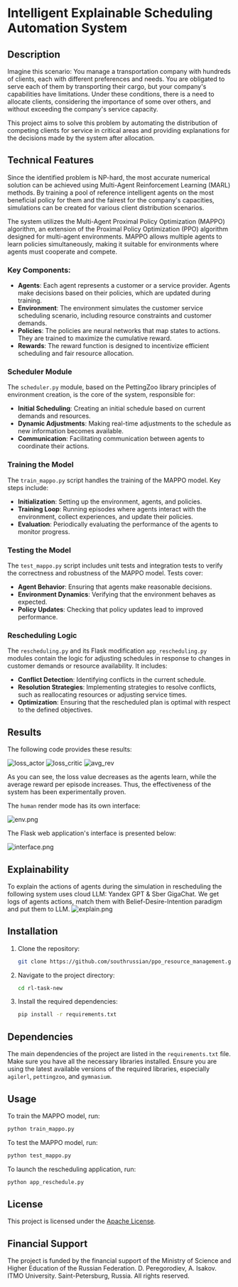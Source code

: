 # Intelligent Explainable Scheduling Automation System

## Description

Imagine this scenario: You manage a transportation company with hundreds of clients, each with different preferences and needs. You are obligated to serve each of them by transporting their cargo, but your company's capabilities have limitations. Under these conditions, there is a need to allocate clients, considering the importance of some over others, and without exceeding the company's service capacity.

This project aims to solve this problem by automating the distribution of competing clients for service in critical areas and providing explanations for the decisions made by the system after allocation.

## Technical Features

Since the identified problem is NP-hard, the most accurate numerical solution can be achieved using Multi-Agent Reinforcement Learning (MARL) methods. By training a pool of reference intelligent agents on the most beneficial policy for them and the fairest for the company's capacities, simulations can be created for various client distribution scenarios.

The system utilizes the Multi-Agent Proximal Policy Optimization (MAPPO) algorithm, an extension of the Proximal Policy Optimization (PPO) algorithm designed for multi-agent environments. MAPPO allows multiple agents to learn policies simultaneously, making it suitable for environments where agents must cooperate and compete.

### Key Components:

- **Agents**: Each agent represents a customer or a service provider. Agents make decisions based on their policies, which are updated during training.
- **Environment**: The environment simulates the customer service scheduling scenario, including resource constraints and customer demands.
- **Policies**: The policies are neural networks that map states to actions. They are trained to maximize the cumulative reward.
- **Rewards**: The reward function is designed to incentivize efficient scheduling and fair resource allocation.

### Scheduler Module

The `scheduler.py` module, based on the PettingZoo library principles of environment creation, is the core of the system, responsible for:

- **Initial Scheduling**: Creating an initial schedule based on current demands and resources.
- **Dynamic Adjustments**: Making real-time adjustments to the schedule as new information becomes available.
- **Communication**: Facilitating communication between agents to coordinate their actions.

### Training the Model

The `train_mappo.py` script handles the training of the MAPPO model. Key steps include:

- **Initialization**: Setting up the environment, agents, and policies.
- **Training Loop**: Running episodes where agents interact with the environment, collect experiences, and update their policies.
- **Evaluation**: Periodically evaluating the performance of the agents to monitor progress.

### Testing the Model

The `test_mappo.py` script includes unit tests and integration tests to verify the correctness and robustness of the MAPPO model. Tests cover:

- **Agent Behavior**: Ensuring that agents make reasonable decisions.
- **Environment Dynamics**: Verifying that the environment behaves as expected.
- **Policy Updates**: Checking that policy updates lead to improved performance.

### Rescheduling Logic

The `rescheduling.py` and its Flask modification `app_rescheduling.py` modules contain the logic for adjusting schedules in response to changes in customer demands or resource availability. It includes:

- **Conflict Detection**: Identifying conflicts in the current schedule.
- **Resolution Strategies**: Implementing strategies to resolve conflicts, such as reallocating resources or adjusting service times.
- **Optimization**: Ensuring that the rescheduled plan is optimal with respect to the defined objectives.

## Results

The following code provides these results:

![loss_actor](assets/loss_actor.svg)
![loss_critic](assets/loss_critic.svg)
![avg_rev](assets/avg_reward.svg)

As you can see, the loss value decreases as the agents learn, while the average reward per episode increases. Thus, the effectiveness of the system has been experimentally proven.

The `human` render mode has its own interface:

![env.png](assets/env.png)

The Flask web application's interface is presented below:

![interface.png](assets/interface.png)

## Explainability
To explain the actions of agents during the simulation in rescheduling the following system uses cloud LLM: Yandex GPT & Sber GigaChat. We get logs of agents actions, match them with Belief-Desire-Intention paradigm and put them to LLM. 
![explain.png](assets/explain.png)

## Installation

1. Clone the repository:
   ```bash
   git clone https://github.com/southrussian/ppo_resource_management.git
   ```
2. Navigate to the project directory:
   ```bash
   cd rl-task-new
   ```
3. Install the required dependencies:
   ```bash
   pip install -r requirements.txt
   ```

## Dependencies

The main dependencies of the project are listed in the `requirements.txt` file. Make sure you have all the necessary libraries installed. Ensure you are using the latest available versions of the required libraries, especially `agilerl`, `pettingzoo`, and `gymnasium`.

## Usage

To train the MAPPO model, run:
```bash
python train_mappo.py
```

To test the MAPPO model, run:
```bash
python test_mappo.py
```

To launch the rescheduling application, run:
```bash
python app_reschedule.py
```

## License

This project is licensed under the [Apache License](LICENSE).

## Financial Support

The project is funded by the financial support of the Ministry of Science and Higher Education of the Russian Federation. D. Peregorodiev, A. Isakov. ITMO University. Saint-Petersburg, Russia. All rights reserved.
